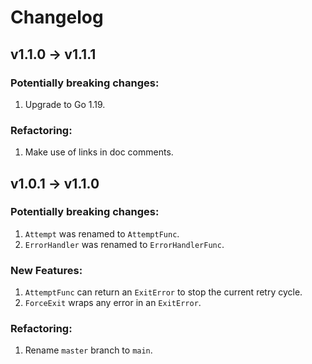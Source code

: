 # Changelog

## v1.1.0 -> v1.1.1

### Potentially breaking changes:

1. Upgrade to Go 1.19.

### Refactoring:

1. Make use of links in doc comments.

## v1.0.1 -> v1.1.0

### Potentially breaking changes:

1. `Attempt` was renamed to `AttemptFunc`.
2. `ErrorHandler` was renamed to `ErrorHandlerFunc`.

### New Features:

1. `AttemptFunc` can return an `ExitError` to stop the current retry cycle.
2. `ForceExit` wraps any error in an `ExitError`.

### Refactoring:

1. Rename `master` branch to `main`.
